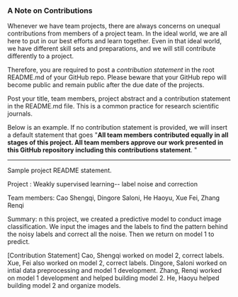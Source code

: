 ### A Note on Contributions

Whenever we have team projects, there are always concerns on unequal contributions from members of a project team. In the ideal world, we are all here to put in our best efforts and learn together. Even in that ideal world, we have different skill sets and preparations, and we will still contribute differently to a project. 

Therefore, you are required to post a *contribution statement* in the root README.md of your GitHub repo. Please beware that your GitHub repo will become public and remain public after the due date of the projects. 

Post your title, team members, project abstract and a contribution statement in the README.md file.  This is a common practice for research scientific journals. 

Below is an example. If no contribution statement is provided, we will insert a default statement that goes "**All team members contributed equally in all stages of this project. All team members approve our work presented in this GitHub repository including this contributions statement**. "

---
Sample project README statement.

Project : Weakly supervised learning-- label noise and correction

Team members: Cao Shengqi, Dingore Saloni, He Haoyu, Xue Fei, Zhang Renqi


Summary: n this project, we created a predictive model to conduct image classification. We input the images and the labels to find the pattern behind the noisy labels and correct all the noise. Then we return on model 1 to predict.

[Contribution Statement] 
Cao, Shengqi worked on model 2, correct labels.
Xue, Fei also worked on model 2, correct labels.
Dingore, Saloni worked on intial data preprocessing and model 1 development.
Zhang, Renqi worked on model 1 development and helped building model 2.
He, Haoyu helped building model 2 and organize models.
